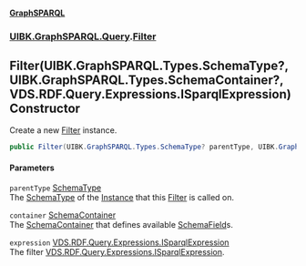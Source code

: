 #### [GraphSPARQL](./index.md 'index')
### [UIBK.GraphSPARQL.Query](./UIBK-GraphSPARQL-Query.md 'UIBK.GraphSPARQL.Query').[Filter](./UIBK-GraphSPARQL-Query-Filter.md 'UIBK.GraphSPARQL.Query.Filter')
## Filter(UIBK.GraphSPARQL.Types.SchemaType?, UIBK.GraphSPARQL.Types.SchemaContainer?, VDS.RDF.Query.Expressions.ISparqlExpression) Constructor
Create a new [Filter](./UIBK-GraphSPARQL-Query-Filter.md 'UIBK.GraphSPARQL.Query.Filter') instance.  
```csharp
public Filter(UIBK.GraphSPARQL.Types.SchemaType? parentType, UIBK.GraphSPARQL.Types.SchemaContainer? container, VDS.RDF.Query.Expressions.ISparqlExpression expression);
```
#### Parameters
<a name='UIBK-GraphSPARQL-Query-Filter-Filter(UIBK-GraphSPARQL-Types-SchemaType-_UIBK-GraphSPARQL-Types-SchemaContainer-_VDS-RDF-Query-Expressions-ISparqlExpression)-parentType'></a>
`parentType` [SchemaType](./UIBK-GraphSPARQL-Types-SchemaType.md 'UIBK.GraphSPARQL.Types.SchemaType')  
The [SchemaType](./UIBK-GraphSPARQL-Types-SchemaType.md 'UIBK.GraphSPARQL.Types.SchemaType') of the [Instance](./UIBK-GraphSPARQL-Query-Instance.md 'UIBK.GraphSPARQL.Query.Instance') that this [Filter](./UIBK-GraphSPARQL-Query-Filter.md 'UIBK.GraphSPARQL.Query.Filter') is called on.  
  
<a name='UIBK-GraphSPARQL-Query-Filter-Filter(UIBK-GraphSPARQL-Types-SchemaType-_UIBK-GraphSPARQL-Types-SchemaContainer-_VDS-RDF-Query-Expressions-ISparqlExpression)-container'></a>
`container` [SchemaContainer](./UIBK-GraphSPARQL-Types-SchemaContainer.md 'UIBK.GraphSPARQL.Types.SchemaContainer')  
The [SchemaContainer](./UIBK-GraphSPARQL-Types-SchemaContainer.md 'UIBK.GraphSPARQL.Types.SchemaContainer') that defines available [SchemaField](./UIBK-GraphSPARQL-Types-SchemaField.md 'UIBK.GraphSPARQL.Types.SchemaField')s.  
  
<a name='UIBK-GraphSPARQL-Query-Filter-Filter(UIBK-GraphSPARQL-Types-SchemaType-_UIBK-GraphSPARQL-Types-SchemaContainer-_VDS-RDF-Query-Expressions-ISparqlExpression)-expression'></a>
`expression` [VDS.RDF.Query.Expressions.ISparqlExpression](https://docs.microsoft.com/en-us/dotnet/api/VDS.RDF.Query.Expressions.ISparqlExpression 'VDS.RDF.Query.Expressions.ISparqlExpression')  
The filter [VDS.RDF.Query.Expressions.ISparqlExpression](https://docs.microsoft.com/en-us/dotnet/api/VDS.RDF.Query.Expressions.ISparqlExpression 'VDS.RDF.Query.Expressions.ISparqlExpression').  
  
